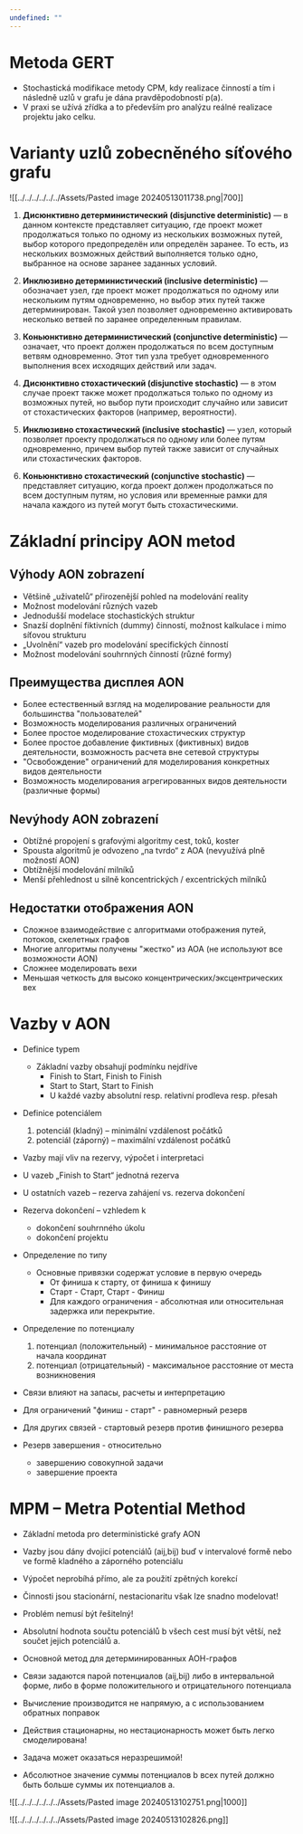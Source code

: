```yaml
---
undefined: ""
---
```

# Metoda GERT
- Stochastická modifikace metody CPM, kdy realizace činností a tím i následně uzlů v grafu je dána pravděpodobností p(a).
- V praxi se užívá zřídka a to především pro analýzu reálné realizace projektu jako celku.

# Varianty uzlů zobecněného síťového grafu
![[../../../../../../Assets/Pasted image 20240513011738.png|700]]

1. **Дисюнктивно детерминистический (disjunctive deterministic)** — в данном контексте представляет ситуацию, где проект может продолжаться только по одному из нескольких возможных путей, выбор которого предопределён или определён заранее. То есть, из нескольких возможных действий выполняется только одно, выбранное на основе заранее заданных условий.
    
2. **Инклюзивно детерминистический (inclusive deterministic)** — обозначает узел, где проект может продолжаться по одному или нескольким путям одновременно, но выбор этих путей также детерминирован. Такой узел позволяет одновременно активировать несколько ветвей по заранее определенным правилам.
    
3. **Коньюнктивно детерминистический (conjunctive deterministic)** — означает, что проект должен продолжаться по всем доступным ветвям одновременно. Этот тип узла требует одновременного выполнения всех исходящих действий или задач.
    
4. **Дисюнктивно стохастический (disjunctive stochastic)** — в этом случае проект также может продолжаться только по одному из возможных путей, но выбор пути происходит случайно или зависит от стохастических факторов (например, вероятности).
    
5. **Инклюзивно стохастический (inclusive stochastic)** — узел, который позволяет проекту продолжаться по одному или более путям одновременно, причем выбор путей также зависит от случайных или стохастических факторов.
    
6. **Коньюнктивно стохастический (conjunctive stochastic)** — представляет ситуацию, когда проект должен продолжаться по всем доступным путям, но условия или временные рамки для начала каждого из путей могут быть стохастическими.

# Základní principy AON metod
## Výhody AON zobrazení
- Většině „uživatelů“ přirozenější pohled na modelování reality
- Možnost modelování různých vazeb
- Jednodušší modelace stochastických struktur
- Snazší doplnění fiktivních (dummy) činností, možnost kalkulace i mimo síťovou strukturu
- „Uvolnění“ vazeb pro modelování specifických činností
- Možnost modelování souhrnných činností (různé formy)

## Преимущества дисплея AON
- Более естественный взгляд на моделирование реальности для большинства "пользователей"
- Возможность моделирования различных ограничений
- Более простое моделирование стохастических структур
- Более простое добавление фиктивных (фиктивных) видов деятельности, возможность расчета вне сетевой структуры
- "Освобождение" ограничений для моделирования конкретных видов деятельности
- Возможность моделирования агрегированных видов деятельности (различные формы)

## Nevýhody AON zobrazení
- Obtížné propojení s grafovými algoritmy cest, toků, koster
- Spousta algoritmů je odvozeno „na tvrdo“ z AOA (nevyužívá plně možností AON)
- Obtížnější modelování milníků
- Menší přehlednost u silně koncentrických / excentrických milníků

## Недостатки отображения AON
- Сложное взаимодействие с алгоритмами отображения путей, потоков, скелетных графов
- Многие алгоритмы получены "жестко" из AOA (не используют все возможности AON)
- Сложнее моделировать вехи
- Меньшая четкость для высоко концентрических/эксцентрических вех

# Vazby v AON
- Definice typem
	- Základní vazby obsahují podmínku nejdříve
		- Finish to Start, Finish to Finish
		- Start to Start, Start to Finish
		- U každé vazby absolutní resp. relativní prodleva resp. přesah
- Definice potenciálem
	1. potenciál (kladný) – minimální vzdálenost počátků
	2. potenciál (záporný) – maximální vzdálenost počátků
- Vazby mají vliv na rezervy, výpočet i interpretaci
- U vazeb „Finish to Start“ jednotná rezerva
- U ostatních vazeb – rezerva zahájení vs. rezerva dokončení
- Rezerva dokončení – vzhledem k
	- dokončení souhrnného úkolu
	- dokončení projektu


- Определение по типу
	- Основные привязки содержат условие в первую очередь
		- От финиша к старту, от финиша к финишу
		- Старт - Старт, Старт - Финиш
		- Для каждого ограничения - абсолютная или относительная задержка или перекрытие.
- Определение по потенциалу
	1. потенциал (положительный) - минимальное расстояние от начала координат
	2. потенциал (отрицательный) - максимальное расстояние от места возникновения
- Связи влияют на запасы, расчеты и интерпретацию
- Для ограничений "финиш - старт" - равномерный резерв
- Для других связей - стартовый резерв против финишного резерва
- Резерв завершения - относительно
	- завершению совокупной задачи
	- завершение проекта

# MPM – Metra Potential Method
- Základní metoda pro deterministické grafy AON
- Vazby jsou dány dvojicí potenciálů (aij,bij) buď v intervalové formě nebo ve formě kladného a záporného potenciálu
- Výpočet neprobíhá přímo, ale za použití zpětných korekcí
- Činnosti jsou stacionární, nestacionaritu však lze snadno modelovat!
- Problém nemusí být řešitelný!
- Absolutní hodnota součtu potenciálů b všech cest musí být větší, než součet jejich potenciálů a.

- Основной метод для детерминированных АОН-графов
- Связи задаются парой потенциалов (aij,bij) либо в интервальной форме, либо в форме положительного и отрицательного потенциала
- Вычисление производится не напрямую, а с использованием обратных поправок
- Действия стационарны, но нестационарность может быть легко смоделирована!
- Задача может оказаться неразрешимой!
- Абсолютное значение суммы потенциалов b всех путей должно быть больше суммы их потенциалов a.


![[../../../../../../Assets/Pasted image 20240513102751.png|1000]]

![[../../../../../../Assets/Pasted image 20240513102826.png]]


